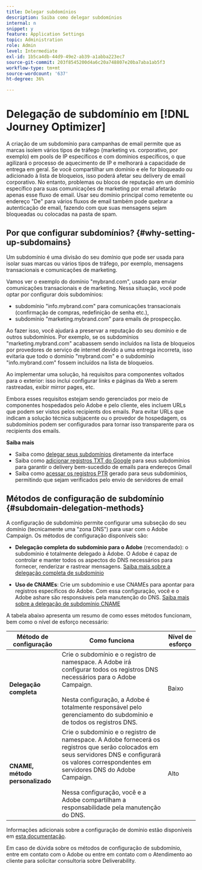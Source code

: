 ```yaml
---
title: Delegar subdomínios
description: Saiba como delegar subdomínios
internal: n
snippet: y
feature: Application Settings
topic: Administration
role: Admin
level: Intermediate
exl-id: 1b5ca4db-44d9-49e2-ab39-a1abba223ec7
source-git-commit: 203f8545200d4a6c20a748807e20ba7aba1ab5f3
workflow-type: tm+mt
source-wordcount: '637'
ht-degree: 36%

---
```


# Delegação de subdomínio em [!DNL Journey Optimizer]

A criação de um subdomínio para campanhas de email permite que as marcas isolem vários tipos de tráfego (marketing vs. corporativo, por exemplo) em pools de IP específicos e com domínios específicos, o que agilizará o processo de aquecimento de IP e melhorará a capacidade de entrega em geral. Se você compartilhar um domínio e ele for bloqueado ou adicionado à lista de bloqueios, isso poderá afetar seu delivery de email corporativo. No entanto, problemas ou blocos de reputação em um domínio específico para suas comunicações de marketing por email afetarão apenas esse fluxo de email. Usar seu domínio principal como remetente ou endereço &quot;De&quot; para vários fluxos de email também pode quebrar a autenticação de email, fazendo com que suas mensagens sejam bloqueadas ou colocadas na pasta de spam.

## Por que configurar subdomínios? {#why-setting-up-subdomains}

Um subdomínio é uma divisão do seu domínio que pode ser usada para isolar suas marcas ou vários tipos de tráfego, por exemplo, mensagens transacionais e comunicações de marketing.

Vamos ver o exemplo do domínio &quot;mybrand.com&quot;, usado para enviar comunicações transacionais e de marketing. Nessa situação, você pode optar por configurar dois subdomínios:

* subdomínio &quot;info.mybrand.com&quot; para comunicações transacionais (confirmação de compras, redefinição de senha etc.),
* subdomínio &quot;marketing.mybrand.com&quot; para emails de prospecção.

Ao fazer isso, você ajudará a preservar a reputação do seu domínio e de outros subdomínios. Por exemplo, se os subdomínios &quot;marketing.mybrand.com&quot; acabassem sendo incluídos na lista de bloqueios por provedores de serviço de internet devido a uma entrega incorreta, isso evitaria que todo o domínio &quot;mybrand.com&quot; e o subdomínio &quot;info.mybrand.com&quot; fossem incluídos na lista de bloqueios.

Ao implementar uma solução, há requisitos para componentes voltados para o exterior: isso inclui configurar links e páginas da Web a serem rastreadas, exibir mirror pages, etc.

Embora esses requisitos estejam sendo gerenciados por meio de componentes hospedados pelo Adobe e pelo cliente, eles incluem URLs que podem ser vistos pelos recipients dos emails. Para evitar URLs que indicam a solução técnica subjacente ou o provedor de hospedagem, os subdomínios podem ser configurados para tornar isso transparente para os recipients dos emails.

**Saiba mais**

* Saiba como [delegar seus subdomínios](delegate-subdomain.md) diretamente da interface
* Saiba como [adicionar registros TXT do Google](google-txt.md) para seus subdomínios para garantir o delivery bem-sucedido de emails para endereços Gmail
* Saiba como [acessar os registros PTR](ptr-records.md) gerado para seus subdomínios, permitindo que sejam verificados pelo envio de servidores de email

## Métodos de configuração de subdomínio {#subdomain-delegation-methods}

A configuração de subdomínio permite configurar uma subseção do seu domínio (tecnicamente uma &quot;zona DNS&quot;) para usar com o Adobe Campaign. Os métodos de configuração disponíveis são:

* **Delegação completa do subdomínio para o Adobe** (recomendado): o subdomínio é totalmente delegado à Adobe. O Adobe é capaz de controlar e manter todos os aspectos do DNS necessários para fornecer, renderizar e rastrear mensagens. [Saiba mais sobre a delegação completa de subdomínio](delegate-subdomain.md#full-subdomain-delegation)

* **Uso de CNAMEs**: Crie um subdomínio e use CNAMEs para apontar para registros específicos do Adobe. Com essa configuração, você e o Adobe ashare são responsáveis pela manutenção do DNS. [Saiba mais sobre a delegação de subdomínio CNAME](delegate-subdomain.md#cname-subdomain-delegation)

A tabela abaixo apresenta um resumo de como esses métodos funcionam, bem como o nível de esforço necessário:

| Método de configuração | Como funciona | Nível de esforço |
|---|---|---|
| **Delegação completa** | Crie o subdomínio e o registro de namespace. A Adobe irá configurar todos os registros DNS necessários para o Adobe Campaign.<br/><br/>Nesta configuração, a Adobe é totalmente responsável pelo gerenciamento do subdomínio e de todos os registros DNS. | Baixo |
| **CNAME, método personalizado** | Crie o subdomínio e o registro de namespace. A Adobe fornecerá os registros que serão colocados em seus servidores DNS e configurará os valores correspondentes em servidores DNS do Adobe Campaign.<br/><br/>Nessa configuração, você e a Adobe compartilham a responsabilidade pela manutenção do DNS. | Alto |

Informações adicionais sobre a configuração de domínio estão disponíveis em [esta documentação](https://experienceleague.adobe.com/docs/deliverability-learn/deliverability-best-practice-guide/additional-resources/product-specific-resources/campaign/ac-domain-name-setup.html).

Em caso de dúvida sobre os métodos de configuração de subdomínio, entre em contato com o Adobe ou entre em contato com o Atendimento ao cliente para solicitar consultoria sobre Deliverability.
